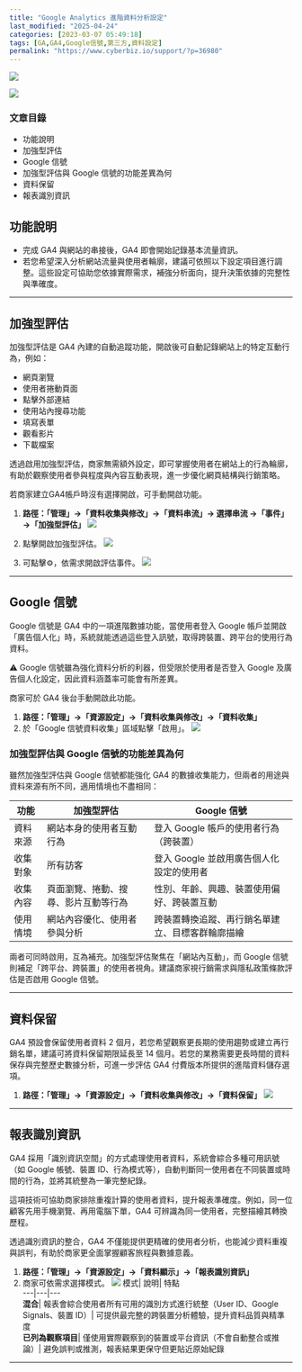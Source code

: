 ```yaml
---
title: "Google Analytics 進階資料分析設定"
last_modified: "2025-04-24"
categories: [2023-03-07 05:49:18]
tags: [GA,GA4,Google信號,第三方,資料設定]
permalink: "https://www.cyberbiz.io/support/?p=36980"
---
```


![](https://www.cyberbiz.io/support/wp-content/uploads/適用站別.png)

[![](https://www.cyberbiz.io/support/wp-content/uploads/台灣站.png)](https://www.cyberbiz.io/support/?page_id=2490)

### 文章目錄

* 功能說明
* 加強型評估
* Google 信號
* 加強型評估與 Google 信號的功能差異為何
* 資料保留
* 報表識別資訊

## 功能說明

* 完成 GA4 與網站的串接後，GA4 即會開始記錄基本流量資訊。
* 若您希望深入分析網站流量與使用者輪廓，建議可依照以下設定項目進行調整。這些設定可協助您依據實際需求，補強分析面向，提升決策依據的完整性與準確度。

* * *

## 加強型評估

加強型評估是 GA4 內建的自動追蹤功能，開啟後可自動記錄網站上的特定互動行為，例如：

* 網頁瀏覽
* 使用者捲動頁面
* 點擊外部連結
* 使用站內搜尋功能
* 填寫表單
* 觀看影片
* 下載檔案

透過啟用加強型評估，商家無需額外設定，即可掌握使用者在網站上的行為輪廓，有助於觀察使用者參與程度與內容互動表現，進一步優化網頁結構與行銷策略。

若商家建立GA4帳戶時沒有選擇開啟，可手動開啟功能。

1. **路徑：「管理」→「資料收集與修改」→「資料串流」→ 選擇串流 →「事件」→「加強型評估」**
[![](https://www.cyberbiz.io/support/wp-content/uploads/Google-Analytics-：串接教學11-1024x486.png)](https://www.cyberbiz.io/support/wp-content/uploads/Google-Analytics-：串接教學11.png)

2. 點擊開啟加強型評估。
[![](https://www.cyberbiz.io/support/wp-content/uploads/Snipaste_2025-04-22_11-23-45-1024x575.png)](https://www.cyberbiz.io/support/wp-content/uploads/Snipaste_2025-04-22_11-23-45.png)

3. 可點擊⚙️，依需求開啟評估事件。
[![](https://www.cyberbiz.io/support/wp-content/uploads/GA4-進階資料分析設定04-1024x486.png)](https://www.cyberbiz.io/support/wp-content/uploads/GA4-進階資料分析設定04.png)

* * *

## Google 信號

Google 信號是 GA4 中的一項進階數據功能，當使用者登入 Google
帳戶並開啟「廣告個人化」時，系統就能透過這些登入訊號，取得跨裝置、跨平台的使用行為資料。

⚠️ Google 信號雖為強化資料分析的利器，但受限於使用者是否登入 Google 及廣告個人化設定，因此資料涵蓋率可能會有所差異。

商家可於 GA4 後台手動開啟此功能。

1. **路徑：「管理」→「資源設定」→「資料收集與修改」→「資料收集」**
2. 於「Google 信號資料收集」區域點擊「啟用」。
[![](https://www.cyberbiz.io/support/wp-content/uploads/Snipaste_2025-04-07_10-54-54-1024x486.png)](https://www.cyberbiz.io/support/wp-content/uploads/Snipaste_2025-04-07_10-54-54.png)

### 加強型評估與 Google 信號的功能差異為何

雖然加強型評估與 Google 信號都能強化 GA4 的數據收集能力，但兩者的用途與資料來源有所不同，適用情境也不盡相同：

功能| 加強型評估| Google 信號  
---|---|---  
資料來源| 網站本身的使用者互動行為| 登入 Google 帳戶的使用者行為（跨裝置）  
收集對象| 所有訪客| 登入 Google 並啟用廣告個人化設定的使用者  
收集內容| 頁面瀏覽、捲動、搜尋、影片互動等行為| 性別、年齡、興趣、裝置使用偏好、跨裝置互動  
使用情境| 網站內容優化、使用者參與分析| 跨裝置轉換追蹤、再行銷名單建立、目標客群輪廓描繪  

兩者可同時啟用，互為補充。加強型評估聚焦在「網站內互動」，而 Google
信號則補足「跨平台、跨裝置」的使用者視角。建議商家視行銷需求與隱私政策條款評估是否啟用 Google 信號。

* * *

## 資料保留

GA4 預設會保留使用者資料 2 個月，若您希望觀察更長期的使用趨勢或建立再行銷名單，建議可將資料保留期限延長至 14
個月。若您的業務需要更長時間的資料保存與完整歷史數據分析，可進一步評估 GA4 付費版本所提供的進階資料儲存選項。

1. **路徑：「管理」→「資源設定」→「資料收集與修改」→「資料保留」**
[![](https://www.cyberbiz.io/support/wp-content/uploads/GA4-進階資料分析設定01-1024x486.png)](https://www.cyberbiz.io/support/wp-content/uploads/GA4-進階資料分析設定01.png)

* * *

## 報表識別資訊

GA4 採用「識別資訊空間」的方式處理使用者資料，系統會綜合多種可用訊號（如 Google 帳號、裝置
ID、行為模式等），自動判斷同一使用者在不同裝置或時間的行為，並將其統整為一筆完整紀錄。

這項技術可協助商家排除重複計算的使用者資料，提升報表準確度。例如，同一位顧客先用手機瀏覽、再用電腦下單，GA4 可辨識為同一使用者，完整描繪其轉換歷程。

透過識別資訊的整合，GA4 不僅能提供更精確的使用者分析，也能減少資料重複與誤判，有助於商家更全面掌握顧客旅程與數據意義。

1. **路徑：「管理」→「資源設定」→「資料顯示」→「報表識別資訊」**
2. 商家可依需求選擇模式。
[![](https://www.cyberbiz.io/support/wp-content/uploads/GA4-進階資料分析設定02-1024x486.png)](https://www.cyberbiz.io/support/wp-content/uploads/GA4-進階資料分析設定02.png) 模式| 說明| 特點  
---|---|---  
**混合**|  報表會綜合使用者所有可用的識別方式進行統整（User ID、Google Signals、裝置 ID）|
可提供最完整的跨裝置分析體驗，提升資料品質與精準度  
**已列為觀察項目**|  僅使用實際觀察到的裝置或平台資訊（不會自動整合或推論）| 避免誤判或推測，報表結果更保守但更貼近原始紀錄  

* * *

